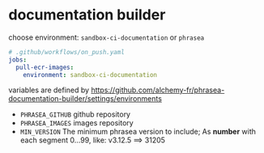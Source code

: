 # documentation builder


choose environment: `sandbox-ci-documentation` or `phrasea`

```yaml
# .github/workflows/on_push.yaml
jobs:
  pull-ecr-images:
    environment: sandbox-ci-documentation
```

variables are defined by https://github.com/alchemy-fr/phrasea-documentation-builder/settings/environments

- `PHRASEA_GITHUB` github repository
- `PHRASEA_IMAGES` images repository
- `MIN_VERSION` The minimum phrasea version to include; 
As **number** with each segment 0...99, like: v3.12.5 ==> 31205 

